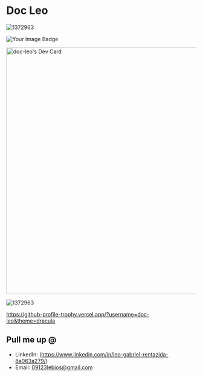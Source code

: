 # Doc Leo



![1372963](https://www.codewars.com/users/Doc-Leo/badges/large )


<img src="https://tryhackme-badges.s3.amazonaws.com/dc730.png" alt="Your Image Badge" />


<a href="https://app.daily.dev/dcleo"><img src="https://api.daily.dev/devcards/v2/RKuZ3mFuz6ACy9y5VPLZi.png?type=wide&r=o4v" width="652" alt="doc-leo's Dev Card"/></a>

![1372963](https://github.com/user-attachments/assets/240330f1-031c-4622-99c7-e1d40f69d892)



https://github-profile-trophy.vercel.app/?username=doc-leo&theme=dracula


## Pull me up @

- LinkedIn: (https://www.linkedin.com/in/leo-gabriel-rentazida-8a063a279/)
- Email: 09123lebios@gmail.com

